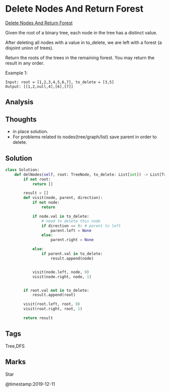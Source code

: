 # Delete Nodes And Return Forest

[Delete Nodes And Return Forest](https://leetcode.com/problems/delete-nodes-and-return-forest)

Given the root of a binary tree, each node in the tree has a distinct value.

After deleting all nodes with a value in to\_delete, we are left with a forest \(a disjoint union of trees\).

Return the roots of the trees in the remaining forest. You may return the result in any order.

Example 1:

```text
Input: root = [1,2,3,4,5,6,7], to_delete = [3,5]
Output: [[1,2,null,4],[6],[7]]
```

## Analysis

## Thoughts
- in place solution.
- For problems related to nodes(tree/graph/list) save parent in order to delete.


## Solution
```python
class Solution:
    def delNodes(self, root: TreeNode, to_delete: List[int]) -> List[TreeNode]:
        if not root:
            return []

        result = []
        def visit(node, parent, direction):
            if not node:
                return 

            if node.val in to_delete:          
                # need to delete this node
                if direction == 0: # parent to left
                    parent.left = None
                else:
                    parent.right = None

            else:
                if parent.val in to_delete:
                    result.append(node)


            visit(node.left, node, 0)
            visit(node.right, node, 1)


        if root.val not in to_delete:
            result.append(root)

        visit(root.left, root, 0)
        visit(root.right, root, 1)    

        return result
```

## Tags

Tree,DFS

## Marks

Star

@timestamp:2019-12-11
